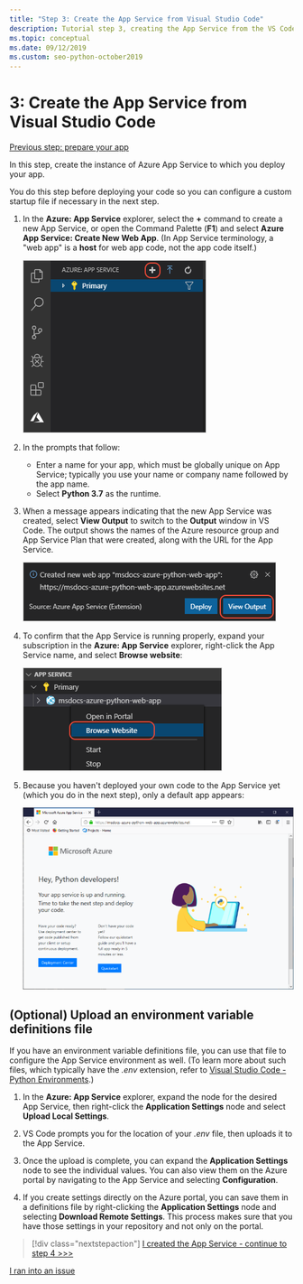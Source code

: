 ```yaml
---
title: "Step 3: Create the App Service from Visual Studio Code"
description: Tutorial step 3, creating the App Service from the VS Code extension.
ms.topic: conceptual
ms.date: 09/12/2019
ms.custom: seo-python-october2019
---
```


# 3: Create the App Service from Visual Studio Code

[Previous step: prepare your app](tutorial-deploy-app-service-on-linux-02.md)

In this step, create the instance of Azure App Service to which you deploy your app.

You do this step before deploying your code so you can configure a custom startup file if necessary in the next step.

1. In the **Azure: App Service** explorer, select the **+** command to create a new App Service, or open the Command Palette (**F1**) and select **Azure App Service: Create New Web App**. (In App Service terminology, a "web app" is a **host** for web app code, not the app code itself.)

    ![Create new App Service in the App Service explorer](media/deploy-azure/create-new-app-service-in-app-service-explorer.png)

1. In the prompts that follow:

    - Enter a name for your app, which must be globally unique on App Service; typically you use your name or company name followed by the app name.
    - Select **Python 3.7** as the runtime.

1. When a message appears indicating that the new App Service was created, select **View Output** to switch to the **Output** window in VS Code. The output shows the names of the Azure resource group and App Service Plan that were created, along with the URL for the App Service.

    ![URL, resource group, and App Service Plan for your App Service](media/deploy-azure/url-for-your-new-app-service-and-resource-group-and-plan.png)

1. To confirm that the App Service is running properly, expand your subscription in the **Azure: App Service** explorer, right-click the App Service name, and select **Browse website**:

    ![Browse Website command on an App Service in the App Service explorer](media/deploy-azure/select-command-to-browse-website-in-app-service.png)

1. Because you haven't deployed your own code to the App Service yet (which you do in the next step), only a default app appears:

    ![Default Python app on App Service on Linux](media/deploy-azure/default-python-app-on-app-service-on-linux.png)

## (Optional) Upload an environment variable definitions file

If you have an environment variable definitions file, you can use that file to configure the App Service environment as well. (To learn more about such files, which typically have the *.env* extension, refer to [Visual Studio Code - Python Environments](https://code.visualstudio.com/docs/python/environments#environment-variable-definitions-file).)

1. In the **Azure: App Service** explorer, expand the node for the desired App Service, then right-click the **Application Settings** node and select **Upload Local Settings**.

1. VS Code prompts you for the location of your *.env* file, then uploads it to the App Service.

1. Once the upload is complete, you can expand the **Application Settings** node to see the individual values. You can also view them on the Azure portal by navigating to the App Service and selecting **Configuration**.

1. If you create settings directly on the Azure portal, you can save them in a definitions file by right-clicking the **Application Settings** node and selecting **Download Remote Settings**. This process makes sure that you have those settings in your repository and not only on the portal.

> [!div class="nextstepaction"]
> [I created the App Service - continue to step 4 >>>](tutorial-deploy-app-service-on-linux-04.md)

[I ran into an issue](https://www.research.net/r/PWZWZ52?tutorial=vscode-appservice-python&step=03-create-app-service)
